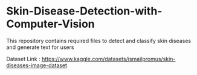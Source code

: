 # Skin-Disease-Detection-with-Computer-Vision
This repository contains required files to detect and classify skin diseases and generate text for users 

Dataset Link : <a href="https://www.kaggle.com/datasets/ismailpromus/skin-diseases-image-dataset">https://www.kaggle.com/datasets/ismailpromus/skin-diseases-image-dataset</a>

